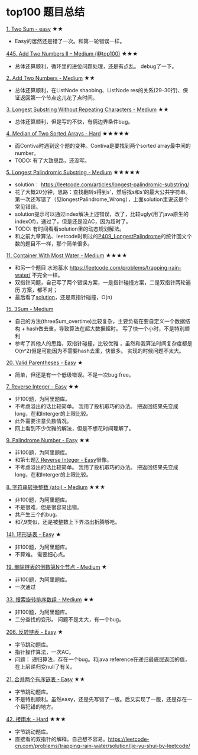 top100 题目总结
=
[1. Two Sum - easy](https://github.com/zhuxiuwei/algo/blob/master/src/LeetCode/round2/P001_TwoSum.java) ★★
* Easy的居然还是错了一次。和第一轮错误一样。

[445. Add Two Numbers II - Medium (非top100)](https://github.com/zhuxiuwei/algo/blob/master/src/LeetCode/round2/P445_AddTwoNumbersII.java) ★★★
* 总体还算顺利，循环里的进位问题处理，还是有点乱。 debug了一下。

[2. Add Two Numbers - Medium](https://github.com/zhuxiuwei/algo/blob/master/src/LeetCode/round2/P002_AddTwoNumbers.java) ★★
*  总体还算顺利，在ListNode shaobing、ListNode res的关系(29-30行)、保证返回第一个节点这儿花了点时间。

[3. Longest Substring Without Repeating Characters - Medium](https://github.com/zhuxiuwei/algo/blob/master/src/LeetCode/round2/P003_LongestSubstringWithoutRepeatingCharacters.java) ★★
*  总体还算顺利，但是写的不快，有俩边界条件bug。

[4. Median of Two Sorted Arrays - Hard](https://github.com/zhuxiuwei/algo/blob/master/src/LeetCode/round2/P004_MedianOfTwoSortedArrays.java) ★★★★★
* 面Contiva时遇到这个题的变种。Contiva是要找到两个sorted array最中间的number。
* TODO: 有了大致思路，还没写。

[5. Longest Palindromic Substring - Medium](https://github.com/zhuxiuwei/algo/blob/master/src/LeetCode/round2/P005_LongestPalindromicSubstring.java) ★★★★★
* solution： https://leetcode.com/articles/longest-palindromic-substring/
* 花了大概20分钟，思路：查找翻转s得到s'，然后找s和s'的最大公共字符串。 第一次还写错了（见longestPalindrome_Wrong），上面solution里说这是个常见错误。
* solution提示可以通过index解决上述错误，改了，比较ugly(用了java原生的indexOf)，通过了，但是还是没AC，因为超时了。
* TODO: 有时间看看solution里的动态规划解法。
* 和之前九章算法、leetcode时刷过的[P409_LongestPalindrome](https://github.com/zhuxiuwei/algo/blob/master/src/LeetCode/round1/easy/P409_LongestPalindrome.java)的统计回文个数的题目不一样，那个简单很多。

[11. Container With Most Water - Medium](https://github.com/zhuxiuwei/algo/blob/master/src/LeetCode/round2/P011_ContainerWithMostWater.java) ★★★★
* 和另一个题目 水池蓄水 https://leetcode.com/problems/trapping-rain-water/ 不完全一样。
* 双指针问题，自己写了两个错误方案，一是指针碰撞方案，二是双指针两轮遍历 方案，都不对；
* 最后看了[solution](https://leetcode.com/problems/container-with-most-water/solution/)，还是双指针碰撞，O(n)

[15. 3Sum - Medium](https://github.com/zhuxiuwei/algo/blob/master/src/LeetCode/round2/P015_3Sum.java)
* 自己的方法(threeSum_overtime)比较复杂，主要负载在要自定义一个数据结构 + hash做去重，导致算法在超大数据超时。 写了快一个小时，不是特别顺利
* 参考了其他人的思路，双指针碰撞，比较优雅 ，虽然和我算法时间复杂度都是O(n^2)但是可能因为不需要hash去重，快很多。 实现的时候问题不太大。

[20. Valid Parentheses - Easy](https://github.com/zhuxiuwei/algo/blob/master/src/LeetCode/round2/P020_ValidParentheses.java) ★
* 简单，但还是有一个低级错误。不是一次bug free。

[7. Reverse Integer - Easy](https://github.com/zhuxiuwei/algo/blob/master/src/LeetCode/round2/P007_Reverse_Integer.java) ★★
* 非100题，为阿里题库。
* 不考虑溢出的话比较简单。 我用了投机取巧的办法。 把返回结果先变成long，在和Interger的上限比较。
* 此外需要注意负数情况。
* 网上看到不少优雅的解法，但是不想花时间理解了。

[9. Palindrome Number - Easy](https://github.com/zhuxiuwei/algo/blob/master/src/LeetCode/round2/P009_PalindromeNumber.java) ★★
* 非100题，为阿里题库。
* 和第七题[7. Reverse Integer - Easy](https://github.com/zhuxiuwei/algo/blob/master/src/LeetCode/round2/P007_Reverse_Integer.java)很像。
* 不考虑溢出的话比较简单。 我用了投机取巧的办法。 把返回结果先变成long，在和Interger的上限比较。

[8. 字符串转换整数 (atoi) - Medium](https://github.com/zhuxiuwei/algo/blob/master/src/LeetCode/round2/P008_字符串转换整数atoi.java) ★★★
* 非100题，为阿里题库。
* 不是很难，但是很容易出错。
* 共产生三个的bug。
* 和7,9类似，还是被整数上下界溢出折腾够呛。

[141. 环形链表 - Easy](https://github.com/zhuxiuwei/algo/blob/master/src/LeetCode/round2/P008_字符串转换整数atoi.java) ★
* 非100题，为阿里题库。
* 不算难。 需要细心点。

[19. 删除链表的倒数第N个节点 - Medium](https://github.com/zhuxiuwei/algo/blob/master/src/LeetCode/round2/P008_字符串转换整数atoi.java) ★
* 非100题，为阿里题库。
* 一次通过

[33. 搜索旋转排序数组 - Medium](https://github.com/zhuxiuwei/algo/blob/master/src/LeetCode/round2/P033_搜索旋转排序数组.java) ★★
* 非100题，为阿里题库。
* 二分查找的变形。 问题不是太大，有一个bug。

[206. 反转链表 - Easy](https://github.com/zhuxiuwei/algo/blob/master/src/LeetCode/round2/P206_反转链表.java) ★
* 字节跳动题库。
* 指针操作算法，一次AC。
* 问题： 递归算法，存在一个bug。和java reference在递归最底层返回的值，在上层递归变null了有关。

[21. 合并两个有序链表 - Easy](https://github.com/zhuxiuwei/algo/blob/master/src/LeetCode/round2/P021_合并两个有序链表.java) ★★
* 字节跳动题库。
* 不是特别顺利。虽然easy，还是先写错了一版。后又实现了一版，还是存在一个易犯错的地方。

[42. 接雨水 - Hard](https://github.com/zhuxiuwei/algo/blob/master/src/LeetCode/round2/P042_接雨水.java) ★★★
* 字节跳动题库。
* 直接看的双指针的解释。自己想不容易。https://leetcode-cn.com/problems/trapping-rain-water/solution/jie-yu-shui-by-leetcode/



